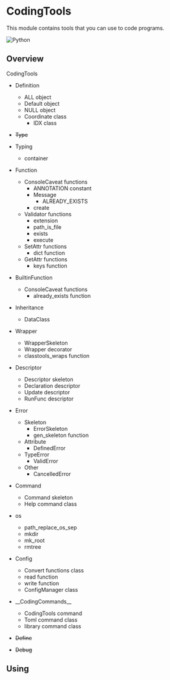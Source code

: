 # CodingTools
This module contains tools that you can use to code programs.

<img src="https://qiita-user-contents.imgix.net/https%3A%2F%2Fimg.shields.io%2Fbadge%2F-Python-F2C63C.svg%3Flogo%3Dpython%26style%3Dfor-the-badge?ixlib=rb-4.0.0&auto=format&gif-q=60&q=75&s=c17144ccc12f9c19e9dbba2eec5c7980" alt="Python">

## Overview
CodingTools


- Definition
  - ALL object
  - Default object
  - NULL object
  - Coordinate class
    - IDX class


- ~~Type~~


- Typing
  - container


- Function
  - ConsoleCaveat functions
    - ANNOTATION constant
    - Message
      - ALREADY_EXISTS
    - create
  - Validator functions
    - extension
    - path_is_file
    - exists
    - execute
  - SetAttr functions
    - dict function
  - GetAttr functions
    - keys function


- BuiltinFunction
  - ConsoleCaveat functions
    - already_exists function


- Inheritance
  - DataClass


- Wrapper
  - WrapperSkeleton
  - Wrapper decorator
  - classtools_wraps function


- Descriptor
  - Descriptor skeleton
  - Declaration descriptor
  - Update descriptor
  - RunFunc descriptor


- Error
  - Skeleton
    - ErrorSkeleton
    - gen_skeleton function
  - Attribute
    - DefinedError
  - TypeError
    - ValidError
  - Other
    - CancelledError


- Command
  - Command skeleton
  - Help command class


- os
  - path_replace_os_sep
  - mkdir
  - mk_root
  - rmtree


- Config
  - Convert functions class
  - read function
  - write function
  - ConfigManager class


- \_\_CodingCommands__
  - CodingTools command
  - Toml command class
  - library command class


- ~~Define~~


- ~~Debug~~


## Using
